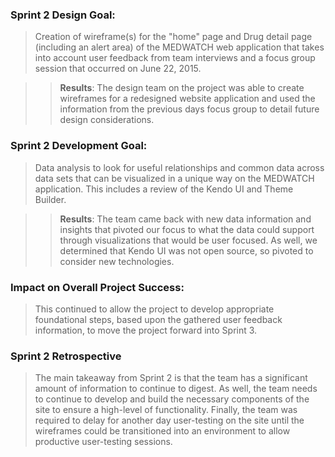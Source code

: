### Sprint 2 Design Goal:

> Creation of wireframe(s) for the "home" page and Drug detail page (including an alert area) of the MEDWATCH web application that takes into account user feedback from team interviews and a focus group session that occurred on June 22, 2015.  

>> **Results**: The design team on the project was able to create wireframes for a redesigned website application and used the information from the previous days focus group to detail future design considerations.

### Sprint 2 Development Goal:

> Data analysis to look for useful relationships and common data across data sets that can be visualized in a unique way on the MEDWATCH application.  This includes a review of the Kendo UI and Theme Builder.

>> **Results**:  The team came back with new data information and insights that pivoted our focus to what the data could support through visualizations that would be user focused.  As well, we determined that Kendo UI was not open source, so pivoted to consider new technologies.

### Impact on Overall Project Success:

> This continued to allow the project to develop appropriate foundational steps, based upon the gathered user feedback information, to move the project forward into Sprint 3.

### Sprint 2 Retrospective

> The main takeaway from Sprint 2 is that the team has a significant amount of information to continue to digest.  As well, the team needs to continue to develop and build the necessary components of the site to ensure a high-level of functionality.  Finally, the team was required to delay for another day user-testing on the site until the wireframes could be transitioned into an environment to allow productive user-testing sessions.
